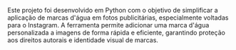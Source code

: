 Este projeto foi desenvolvido em Python com o objetivo de simplificar a aplicação de marcas d'água em fotos publicitárias, especialmente voltadas para o Instagram. A ferramenta permite adicionar uma marca d'água personalizada a imagens de forma rápida e eficiente, garantindo proteção aos direitos autorais e identidade visual de marcas.
